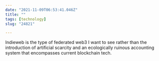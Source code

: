 ```yaml
---
date: "2021-11-09T06:53:41.046Z"
title: ""
tags: [technology]
slug: "24821"

---
```


Indieweb is the type of federated web3 I want to see rather than the introduction of artificial scarcity and an ecologically ruinous accounting system that encompasses current blockchain tech.

